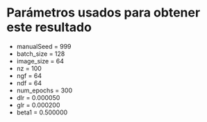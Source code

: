 # Parámetros usados para obtener este resultado

- manualSeed = 999
- batch_size = 128
- image_size = 64
- nz = 100
- ngf = 64
- ndf = 64
- num_epochs = 300
- dlr = 0.000050
- glr = 0.000200
- beta1 = 0.500000
